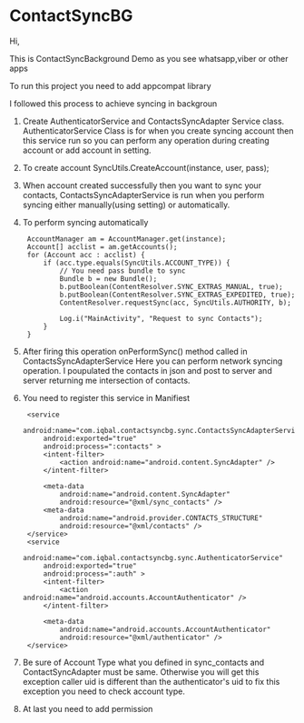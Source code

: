 ContactSyncBG
=============

Hi,

This is ContactSyncBackground Demo as you see whatsapp,viber or other apps

To run this project you need to add appcompat library

I followed this process to achieve syncing in backgroun

1. Create AuthenticatorService and ContactsSyncAdapter Service class.
	AuthenticatorService Class is for when you create syncing account then this service run 
	so you can perform any operation during creating account or add account in setting.

2. To create account 
	SyncUtils.CreateAccount(instance, user, pass);

3. When account created successfully then you want to sync your contacts, ContactsSyncAdapterService
	is run when you perform syncing either manually(using setting) or automatically.

4. To perform syncing automatically 

		AccountManager am = AccountManager.get(instance);
		Account[] acclist = am.getAccounts();
		for (Account acc : acclist) {
			if (acc.type.equals(SyncUtils.ACCOUNT_TYPE)) {
				// You need pass bundle to sync
				Bundle b = new Bundle();
				b.putBoolean(ContentResolver.SYNC_EXTRAS_MANUAL, true);
				b.putBoolean(ContentResolver.SYNC_EXTRAS_EXPEDITED, true);
				ContentResolver.requestSync(acc, SyncUtils.AUTHORITY, b);

				Log.i("MainActivity", "Request to sync Contacts");
			}
		}

5. After firing this operation onPerformSync() method called in ContactsSyncAdapterService 
   Here you can perform network syncing operation. I poupulated the contacts in json and post to server
   and server returning me intersection of contacts.
   
6. You need to register this service in Manifiest 

        <service
            android:name="com.iqbal.contactsyncbg.sync.ContactsSyncAdapterService"
            android:exported="true"
            android:process=":contacts" >
            <intent-filter>
                <action android:name="android.content.SyncAdapter" />
            </intent-filter>

            <meta-data
                android:name="android.content.SyncAdapter"
                android:resource="@xml/sync_contacts" />
            <meta-data
                android:name="android.provider.CONTACTS_STRUCTURE"
                android:resource="@xml/contacts" />
        </service>
        <service
            android:name="com.iqbal.contactsyncbg.sync.AuthenticatorService"
            android:exported="true"
            android:process=":auth" >
            <intent-filter>
                <action android:name="android.accounts.AccountAuthenticator" />
            </intent-filter>

            <meta-data
                android:name="android.accounts.AccountAuthenticator"
                android:resource="@xml/authenticator" />
        </service>
      
 7. Be sure of Account Type what you defined in sync_contacts and ContactSyncAdapter must be same.
 	Otherwise you will get this exception caller uid is different than the authenticator's uid to fix
 	this exception you need to check account type.
        
 8. At last you need to add permission
 
    <uses-permission android:name="android.permission.READ_CONTACTS" />
    <uses-permission android:name="android.permission.WRITE_CONTACTS" />
    <uses-permission android:name="android.permission.GET_ACCOUNTS" />
    <uses-permission android:name="android.permission.MANAGE_ACCOUNTS" />
    <uses-permission android:name="android.permission.AUTHENTICATE_ACCOUNTS" />
    <uses-permission android:name="android.permission.READ_SYNC_SETTINGS" />
    <uses-permission android:name="android.permission.WRITE_SYNC_SETTINGS" />




